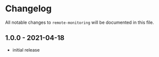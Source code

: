 # Changelog

All notable changes to `remote-monitoring` will be documented in this file.

## 1.0.0 - 2021-04-18

- initial release
